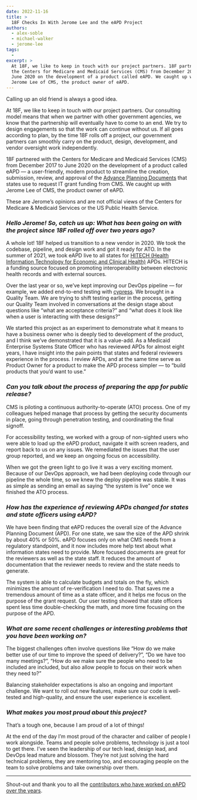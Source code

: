 ```yaml
---
date: 2022-11-16
title: >
  18F Checks In With Jerome Lee and the eAPD Project
authors:
  - alex-soble
  - michael-walker
  - jerome-lee
tags:
  - 
excerpt: >
  At 18F, we like to keep in touch with our project partners. 18F partnered with
  the Centers for Medicare and Medicaid Services (CMS) from December 2017 to
  June 2020 on the development of a product called eAPD. We caught up with
  Jerome Lee of CMS, the product owner of eAPD.
---
```


Calling up an old friend is always a good idea.

At 18F, we like to keep in touch with our project partners. Our consulting model
means that when we partner with other government agencies, we know that the
partnership will eventually have to come to an end. We try to design engagements
so that the work can continue without us. If all goes according to plan, by the
time 18F rolls off a project, our government partners can smoothly carry on the
product, design, development, and vendor oversight work independently.

18F partnered with the Centers for Medicare and Medicaid Services (CMS) from
December 2017 to June 2020 on the development of a product called eAPD — a
user-friendly, modern product to streamline the creation, submission, review,
and approval of the [Advance Planning Documents](https://www.federalregister.gov/documents/2010/10/28/2010-26727/state-systems-advance-planning-document-apd-process)
that states use to request IT grant funding from CMS. We caught up with Jerome
Lee of CMS, the product owner of eAPD.

These are Jerome’s opinions and are not official views of the Centers for
Medicare & Medicaid Services or the US Public Health Service.

### _Hello Jerome! So, catch us up: What has been going on with the project since 18F rolled off over two years ago?_

A whole lot! 18F helped us transition to a new vendor in 2020. We took the
codebase, pipeline, and design work and got it ready for ATO. In the summer of
2021, we took eAPD live to all states for
[HITECH (Health Information Technology for Economic and Clinical Health)](https://www.medicaid.gov/medicaid/data-systems/health-information-exchange/federal-financial-participation-for-hit-and-hie/index.html) APDs. HITECH 
is a funding source focused on promoting interoperability between electronic
health records and with external sources.

Over the last year or so, we’ve kept improving our DevOps pipeline — for
example, we added end-to-end testing with [cypress](https://www.cypress.io/). We
brought in a Quality Team. We are trying to shift testing earlier in the
process, getting our Quality Team involved in conversations at the design stage
about questions like “what are acceptance criteria?” and “what does it look like
when a user is interacting with these designs?”

We started this project as an experiment to demonstrate what it means to have a
business owner who is deeply tied to development of the product, and I think
we’ve demonstrated that it is a value-add. As a Medicaid Enterprise Systems
State Officer who has reviewed APDs for almost eight years, I have insight into
the pain points that states and federal reviewers experience in the process. I
review APDs, and at the same time serve as Product Owner for a product to make
the APD process simpler — to “build products that you’d want to use.” 

### _Can you talk about the process of preparing the app for public release?_

CMS is piloting a continuous authority-to-operate (ATO) process. One of my
colleagues helped manage that process by getting the security documents in
place, going through penetration testing, and coordinating the final signoff. 

For accessibility testing, we worked with a group of non-sighted users who were
able to load up the eAPD product, navigate it with screen readers, and report
back to us on any issues. We remediated the issues that the user group reported,
and we keep an ongoing focus on accessibility.

When we got the green light to go live it was a very exciting moment. Because of
our DevOps approach, we had been deploying code through our pipeline the whole
time, so we knew the deploy pipeline was stable. It was as simple as sending an
email as saying “the system is live” once we finished the ATO process. 

### _How has the experience of reviewing APDs changed for states and state officers using eAPD?_

We have been finding that eAPD reduces the overall size of the Advance Planning
Document (APD). For one state, we saw the size of the APD shrink by about 40% or
50%. eAPD focuses only on what CMS needs from a regulatory standpoint, and it
now includes more help text about what information states need to provide. More
focused documents are great for the reviewers as well as the state staff. It
reduces the amount of documentation that the reviewer needs to review and the
state needs to generate.

The system is able to calculate budgets and totals on the fly, which minimizes
the amount of re-verification I need to do. That saves me a tremendous amount of
time as a state officer, and it helps me focus on the purpose of the grant
request. Our user testing showed that state officers spent less time
double-checking the math, and more time focusing on the purpose of the APD.

### _What are some recent challenges or interesting problems that you have been working on?_

The biggest challenges often involve questions like “How do we make better use
of our time to improve the speed of delivery?”, “Do we have too many meetings?”,
“How do we make sure the people who need to be included are included, but also
allow people to focus on their work when they need to?”

Balancing stakeholder expectations is also an ongoing and important challenge.
We want to roll out new features, make sure our code is well-tested and
high-quality, and ensure the user experience is excellent.

### _What makes you most proud about this project?_

That’s a tough one, because I am proud of a lot of things!

At the end of the day I’m most proud of the character and caliber of people I
work alongside. Teams and people solve problems, technology is just a tool to
get there. I’ve seen the leadership of our tech lead, design lead, and DevOps
lead mature and blossom. They’re not just solving the hard technical problems,
they are mentoring too, and encouraging people on the team to solve problems and
take ownership over them.

---

Shout-out and thank you to all the
[contributors who have worked on eAPD over the years](https://github.com/CMSgov/eAPD/blob/main/package.json#L36:L69).